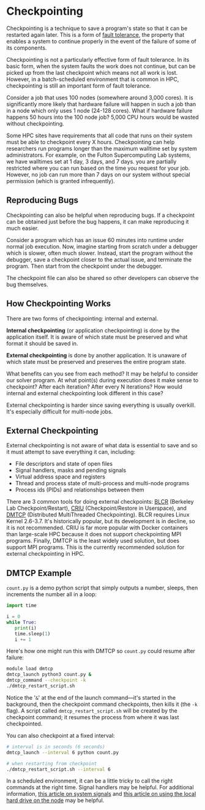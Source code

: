 ---
---

# Checkpointing

Checkpointing is a technique to save a program's state so that it can be restarted again later. This is a form of [fault tolerance](https://en.wikipedia.org/wiki/Fault_tolerance), the property that enables a system to continue properly in the event of the failure of some of its components.

Checkpointing is not a particularly effective form of fault tolerance. In its basic form, when the system faults the work does not continue, but can be picked up from the last checkpoint which means not all work is lost. However, in a batch-scheduled environment that is common in HPC, checkpointing is still an important form of fault tolerance.

Consider a job that uses 100 nodes (somewhere around 3,000 cores). It is significantly more likely that hardware failure will happen in such a job than in a node which only uses 1 node (24-128 cores). What if hardware failure happens 50 hours into the 100 node job? 5,000 CPU hours would be wasted without checkpointing.

Some HPC sites have requirements that all code that runs on their system must be able to checkpoint every X hours. Checkpointing can help researchers run programs longer than the maximum walltime set by system administrators. For example, on the Fulton Supercomputing Lab systems, we have walltimes set at 1 day, 3 days, and 7 days. you are partially restricted where you can run based on the time you request for your job. However, no job can run more than 7 days on our system without special permission (which is granted infrequently).



## Reproducing Bugs

Checkpointing can also be helpful when reproducing bugs. If a checkpoint can be obtained just before the bug happens, it can make reproducing it much easier.

Consider a program which has an issue 60 minutes into runtime under normal job execution. Now, imagine starting from scratch under a debugger which is slower, often much slower. Instead, start the program without the debugger, save a checkpoint closer to the actual issue, and terminate the program. Then start from the checkpoint under the debugger.

The checkpoint file can also be shared so other developers can observe the bug themselves.



## How Checkpointing Works

There are two forms of checkpointing: internal and external.

**Internal checkpointing** (or application checkpointing) is done by the application itself. It is aware of which state must be preserved and what format it should be saved in.

**External checkpointing** is done by another application. It is unaware of which state must be preserved and preserves the entire program state. 

What benefits can you see from each method? It may be helpful to consider our solver program. At what point(s) during execution does it make sense to checkpoint? After each iteration? After every N iterations? How would internal and external checkpointing look different in this case?

External checkpointing is harder since saving everything is usually overkill. It's especially difficult for multi-node jobs.



## External Checkpointing

External checkpointing is not aware of what data is essential to save and so it must attempt to save everything it can, including:

- File descriptors and state of open files
- Signal handlers, masks and pending signals
- Virtual address space and registers
- Thread and process state of multi-process and multi-node programs
- Process ids (PIDs) and relationships between them

There are 3 common tools for doing external checkpoints: [BLCR](https://crd.lbl.gov/divisions/amcr/computer-science-amcr/class/research/past-projects/BLCR/) (Berkeley Lab Checkpoint/Restart), [CRIU](https://criu.org/Main_Page) (Checkpoint/Restore in Userspace), and [DMTCP](https://dmtcp.sourceforge.io/) (Distributed MultiThreaded Checkpointing). BLCR requires Linux Kernel 2.6-3.7. It's historically popular, but its development is in decline, so it is not recommended. CRIU is far more popular with Docker containers than large-scale HPC because it does not support checkpointing MPI programs. Finally, DMTCP is the least widely used solution, but does support MPI programs. This is the currently recommended solution for external checkpointing in HPC.



## DMTCP Example

`count.py` is a demo python script that simply outputs a number, sleeps, then increments the number all in a loop:

```python
import time

i = 0
while True:
   print(i)
   time.sleep(1)
   i += 1
```

Here's how one might run this with DMTCP so `count.py` could resume after failure:

```bash
module load dmtcp
dmtcp_launch python3 count.py &
dmtcp_command --checkpoint -k
./dmtcp_restart_script.sh
```

Notice the '`&`' at the end of the launch command—it's started in the background, then the checkpoint command checkpoints, then kills it (the `-k` flag). A script called `dmtcp_restart_script.sh` will be created by the checkpoint command; it resumes the process from where it was last checkpointed.

You can also checkpoint at a fixed interval:

```bash
# interval is in seconds (6 seconds)
dmtcp_launch --interval 6 python count.py

# when restarting from checkpoint
./dmtcp_restart_script.sh --interval 6
```

In a scheduled environment, it can be a little tricky to call the right commands at the right time. Signal handlers may be helpful. For additional information, [this article on system signals](https://rc.byu.edu/wiki/index.php?page=How+can+I+handle+system+signals+in+my+job%3F) and [this article on using the local hard drive on the node](https://rc.byu.edu/wiki/index.php?page=How+do+I+use+the+local+hard+drive+on+the+node%3F) may be helpful.
